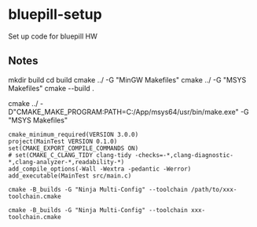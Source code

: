 # bluepill-setup
Set up code for bluepill HW


## Notes

mkdir build
cd build
cmake ../ -G "MinGW Makefiles"
cmake ../ -G "MSYS Makefiles"
cmake --build .



cmake ../ -D"CMAKE_MAKE_PROGRAM:PATH=C:/App/msys64/usr/bin/make.exe" -G "MSYS Makefiles"


```
cmake_minimum_required(VERSION 3.0.0)
project(MainTest VERSION 0.1.0)
set(CMAKE_EXPORT_COMPILE_COMMANDS ON)
# set(CMAKE_C_CLANG_TIDY clang-tidy -checks=-*,clang-diagnostic-*,clang-analyzer-*,readability-*)
add_compile_options(-Wall -Wextra -pedantic -Werror)
add_executable(MainTest src/main.c)
```

`cmake -B_builds -G "Ninja Multi-Config" --toolchain /path/to/xxx-toolchain.cmake`

`cmake -B_builds -G "Ninja Multi-Config" --toolchain xxx-toolchain.cmake`
